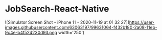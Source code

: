 # JobSearch-React-Native
![Simulator Screen Shot - iPhone 11 - 2020-11-19 at 01 32 27](https://user-images.githubusercontent.com/63063197/99631064-f432b180-2a08-11eb-9c4e-b4f524230d93.png width='250')
